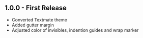 ## 1.0.0 - First Release

* Converted Textmate theme
* Added gutter margin
* Adjusted color of invisibles, indention guides and wrap marker
